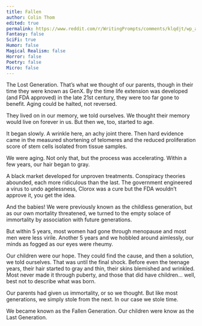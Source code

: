 ```yaml
---
title: Fallen
author: Colin Thom
edited: true
permalink: https://www.reddit.com/r/WritingPrompts/comments/klqdjt/wp_aging_has_been_cured_for_hundreds_of_years_now/
Fantasy: false
SciFi: true
Humor: false
Magical Realism: false
Horror: false
Poetry: false
Micro: false
---
```

The Lost Generation. That’s what we thought of our parents, though in their time they were known as GenX. By the time life extension was developed (and FDA approved) in the late 21st century, they were too far gone to benefit. Aging could be halted, not reversed.

They lived on in our memory, we told ourselves. We thought their memory would live on forever in us. But then we, too, started to age.

It began slowly. A wrinkle here, an achy joint there. Then hard evidence came in the measured shortening of telomeres and the reduced proliferation score of stem cells isolated from tissue samples.

We were aging. Not only that, but the process was accelerating. Within a few years, our hair began to gray.

A black market developed for unproven treatments. Conspiracy theories abounded, each more ridiculous than the last. The government engineered a virus to undo agelessness, Clorox was a cure but the FDA wouldn’t approve it, you get the idea.

And the babies! We were previously known as the childless generation, but as our own mortality threatened, we turned to the empty solace of immortality by association with future generations.

But within 5 years, most women had gone through menopause and most men were less virile. Another 5 years and we hobbled around aimlessly, our minds as fogged as our eyes were rheumy.

Our children were our hope. They could find the cause, and then a solution, we told ourselves. That was until the final shock. Before even the teenage years, their hair started to gray and thin, their skins blemished and wrinkled. Most never made it through puberty, and those that did have children... well, best not to describe what was born.

Our parents had given us immortality, or so we thought. But like most generations, we simply stole from the next. In our case we stole time.

We became known as the Fallen Generation. Our children were know as the Last Generation.

